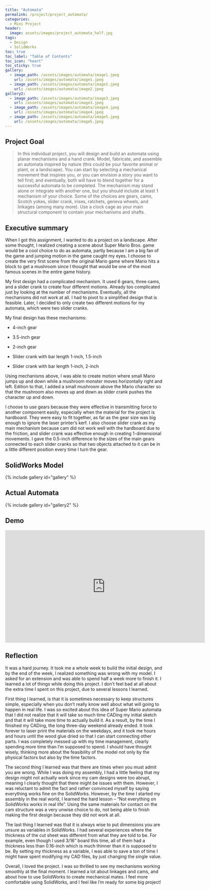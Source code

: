 ```yaml
---
title: "Automata"
permalink: /project/project_automata/
categories:
  - Mini Project
header:
  image: assets/images/project_automata_half.jpg
tags:
  - Design
  - SolidWorks
toc: true
toc_label: "Table of Contents"
toc_icon: "heart"
toc_sticky: true
gallery:
  - image_path: /assets/images/automata/image1.jpeg
    url: /assets/images/automata/image1.jpeg
  - image_path: /assets/images/automata/image2.jpeg
    url: /assets/images/automata/image2.jpeg
gallery2:
  - image_path: /assets/images/automata/image3.jpeg
    url: /assets/images/automata/image3.jpeg
  - image_path: /assets/images/automata/image4.jpeg
    url: /assets/images/automata/image4.jpeg
  - image_path: /assets/images/automata/image5.jpeg
    url: /assets/images/automata/image5.jpeg
---
```


## Project Goal

> In this individual project, you will design and build an automata using planar mechanisms and a hand crank. Model, fabricate, and assemble an automata inspired by nature (this could be your favorite animal or plant, or a landscape). You can start by selecting a mechanical movement that inspires you, or you can envision a story you want to tell first; and eventually, both will have to blend together for a successful automata to be completed. The mechanism may stand alone or integrate with another one, but you should include at least 1 mechanism of your choice.  Some of the choices are gears, cams, Scotch yokes, slider crank,  irises, ratchets, geneva wheels, and linkages (among many more). Use a clock cage as your main structural component to contain your mechanisms and shafts.

## Executive summary

When I got this assignment, I wanted to do a project on a landscape. After some thought, I realized creating a scene about Super Mario Bros. game would be a cool choice to do as automata, partly because I am a big fan of the game and jumping motion in the game caught my eyes. I choose to create the very first scene from the original Mario game where Mario hits a block to get a mushroom since I thought that would be one of the most famous scenes in the entire game history. 

My first design had a complicated mechanism. It used 6 gears, three cams, and a slider crank to create four different motions. Already too complicated just by looking at the number of mechanisms. Eventually, all the mechanisms did not work at all. I had to pivot to a simplified design that is feasible. Later, I decided to only create two different motions for my automata, which were two slider cranks. 

My final design has these mechanisms:

-   4-inch gear

-   3.5-inch gear

-   2-inch gear

-   Slider crank with bar length 1-inch, 1.5-inch

-   Slider crank with bar length 1-inch, 2-inch

Using mechanisms above, I was able to create motion where small Mario jumps up and down while a mushroom monster moves horizontally right and left. Edition to that, I added a small mushroom above the Mario character so that the mushroom also moves up and down as slider crank pushes the character up and down. 

I choose to use gears because they were effective in transmitting force to another component easily, especially when the material for the project is hardboard. They were easy to fit together, as far as the gear size was big enough to ignore the laser printer’s kerf. I also choose slider crank as my main mechanism because cam did not work well with the hardboard due to the friction, and slider crank was effective enough in creating 1-dimensional movements. I gave the 0.5-inch difference to the sizes of the main gears connected to each slider cranks so that two objects attached to it can be in a little different position every time I turn the gear.

## SolidWorks Model

{% include gallery id="gallery" %}

## Actual Automata

{% include gallery id="gallery2" %}

## Demo

<iframe width="640" height="360" src="https://www.youtube-nocookie.com/embed/lDYSE9GOVSU?controls=0&amp;showinfo=0" frameborder="0" allowfullscreen></iframe>

## Reflection

It was a hard journey. It took me a whole week to build the initial design, and by the end of the week, I realized something was wrong with my model. I asked for an extension and was able to spend half a week more to finish it. I learned a lot of things while doing this project. I don’t feel bad at all about the extra time I spent on this project, due to several lessons I learned.

First thing I learned, is that it is sometimes necessary to keep structures simple, especially when you don’t really know well about what will going to happen in real life. I was so excited about this idea of Super Mario automata that I did not realize that it will take so much time CADing my initial sketch and that it will take more time to actually build it. As a result, by the time I finished my CADing, the long three-day weekend already ended. It took forever to laser print the materials on the weekdays, and it took me hours and hours until the wood glue dried so that I can start connecting other parts. I was completely messed up with my time management, clearly spending more time than I’m supposed to spend. I should have thought wisely, thinking more about the feasibility of the model not only by the physical factors but also by the time factors.

The second thing I learned was that there are times when you must admit you are wrong. While I was doing my assembly, I had a little feeling that my design might not actually work since my cam designs were too abrupt, meaning I clearly thought that there might be issues with them. However, I was reluctant to admit the fact and rather convinced myself by saying everything works fine on the SolidWorks. However, by the time I started my assembly in the real world, I learned the hard lesson – “Not everything on SolidWorks works in real life”. Using the same materials for contact on the cam structure was a very unwise choice to do, not being able to finish making the first design because they did not work at all. 

The last thing I learned was that it is always wise to put dimensions you are unsure as variables in SolidWorks. I had several experiences where the thickness of the cut sheet was different from what they are told to be. For example, even though I used 3/16” board this time, all of them had a thickness less than 0.16-inch which is much thinner than it is supposed to be. By setting my thickness as a variable, I was able to save a ton of time I might have spent modifying my CAD files, by just changing the single value. 

Overall, I loved the project. I was so thrilled to see my mechanisms working smoothly at the final moment. I learned a lot about linkages and cams, and about how to use SolidWorks to create mechanical mates. I feel more comfortable using SolidWorks, and I feel like I’m ready for some big project!
	 
